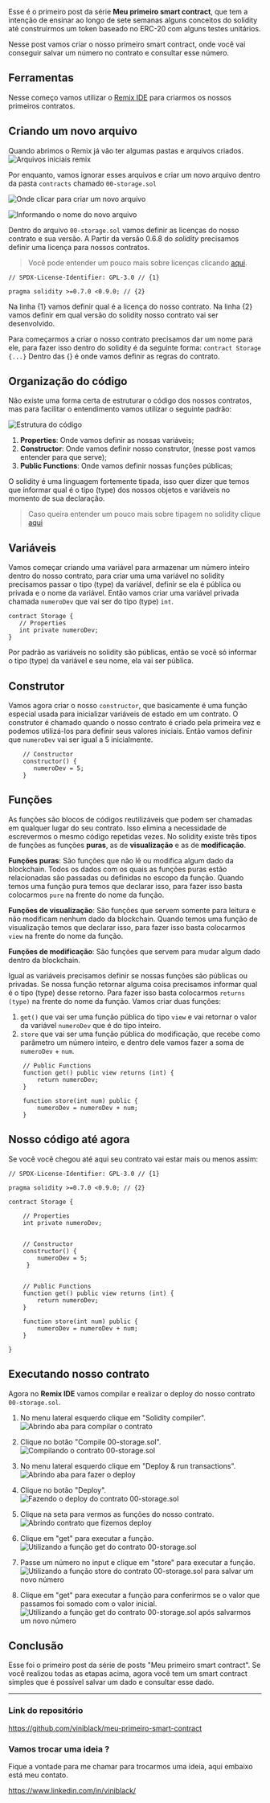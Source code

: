Esse é o primeiro post da série **Meu primeiro smart contract**, que tem a intenção de ensinar ao longo de sete semanas alguns conceitos do solidity até construirmos um token baseado no ERC-20 com alguns testes unitários.

Nesse post vamos criar o nosso primeiro smart contract, onde você vai conseguir salvar um número no contrato e consultar esse número.

## Ferramentas

Nesse começo vamos utilizar o [Remix IDE](https://remix.ethereum.org/) para criarmos os nossos primeiros contratos.

## Criando um novo arquivo

Quando abrimos o Remix já vão ter algumas pastas e arquivos criados.
![Arquivos iniciais remix](https://dev-to-uploads.s3.amazonaws.com/uploads/articles/9vdkbmzzgcidxq5nwcun.png)

Por enquanto, vamos ignorar esses arquivos e criar um novo arquivo dentro da pasta `contracts` chamado `00-storage.sol`

![Onde clicar para criar um novo arquivo](https://dev-to-uploads.s3.amazonaws.com/uploads/articles/h0kl4krnih31uf2wk9x1.png)

![Informando o nome do novo arquivo](https://dev-to-uploads.s3.amazonaws.com/uploads/articles/r5x4m8pka3l75dbanafz.png)

Dentro do arquivo `00-storage.sol` vamos definir as licenças do nosso contrato e sua versão.
A Partir da versão 0.6.8 do _solidity_ precisamos definir uma licença para nossos contratos.

> Você pode entender um pouco mais sobre licenças clicando [aqui](https://forum.openzeppelin.com/t/solidity-0-6-8-introduces-spdx-license-identifiers/2859).

```solidity
// SPDX-License-Identifier: GPL-3.0 // {1}

pragma solidity >=0.7.0 <0.9.0; // {2}
```

Na linha {1} vamos definir qual é a licença do nosso contrato.
Na linha {2} vamos definir em qual versão do solidity nosso contrato vai ser desenvolvido.

Para começarmos a criar o nosso contrato precisamos dar um nome para ele, para fazer isso dentro do solidity é da seguinte forma:
`contract Storage {...}`
Dentro das {} é onde vamos definir as regras do contrato.

## Organização do código

Não existe uma forma certa de estruturar o código dos nossos contratos, mas para facilitar o entendimento vamos utilizar o seguinte padrão:

![Estrutura do código](https://dev-to-uploads.s3.amazonaws.com/uploads/articles/gxom2otk8hq1gqvje0w1.png)

1. **Properties**: Onde vamos definir as nossas variáveis;
2. **Constructor**: Onde vamos definir nosso construtor, (nesse post vamos entender para que serve);
3. **Public Functions**: Onde vamos definir nossas funções públicas;

O solidity é uma linguagem fortemente tipada, isso quer dizer que temos que informar qual é o tipo (type) dos nossos objetos e variáveis no momento de sua declaração.

> Caso queira entender um pouco mais sobre tipagem no solidity clique [aqui](https://solidity.web3dev.com.br/apostila/tipos-de-variaveis)

## Variáveis

Vamos começar criando uma variável para armazenar um número inteiro dentro do nosso contrato, para criar uma uma variável no solidity precisamos passar o tipo (type) da variável, definir se ela é pública ou privada e o nome da variável.
Então vamos criar uma variável privada chamada `numeroDev` que vai ser do tipo (type) `int`.

```solidity
contract Storage {
   // Properties
   int private numeroDev;
}
```

Por padrão as variáveis no solidity são públicas, então se você só informar o tipo (type) da variável e seu nome, ela vai ser pública.

## Construtor

Vamos agora criar o nosso `constructor`, que basicamente é uma função especial usada para inicializar variáveis ​​de estado em um contrato.
O construtor é chamado quando o nosso contrato é criado pela primeira vez e podemos utilizá-los para definir seus valores iniciais.
Então vamos definir que `numeroDev` vai ser igual a 5 inicialmente.

```solidity
    // Constructor
    constructor() {
       numeroDev = 5;
    }
```

## Funções

As funções são blocos de códigos reutilizáveis que podem ser chamadas em qualquer lugar do seu contrato. Isso elimina a necessidade de escrevermos o mesmo código repetidas vezes.
No solidity existe três tipos de funções as funções **puras**, as de **visualização** e as de **modificação**.

**Funções puras**: São funções que não lê ou modifica algum dado da blockchain. Todos os dados com os quais as funções puras estão relacionadas são passadas ​​ou definidas no escopo da função.
Quando temos uma função pura temos que declarar isso, para fazer isso basta colocarmos `pure` na frente do nome da função.

**Funções de visualização**: São funções que servem somente para leitura e não modificam nenhum dado da blockchain.
Quando temos uma função de visualização temos que declarar isso, para fazer isso basta colocarmos `view` na frente do nome da função.

**Funções de modificação**: São funções que servem para mudar algum dado dentro da blockchain.

Igual as variáveis precisamos definir se nossas funções são públicas ou privadas. Se nossa função retornar alguma coisa precisamos informar qual é o tipo (type) desse retorno.
Para fazer isso basta colocarmos `returns (type)` na frente do nome da função.
Vamos criar duas funções:

1. `get()` que vai ser uma função pública do tipo `view` e vai retornar o valor da variável `numeroDev` que é do tipo inteiro.
2. `store` que vai ser uma função pública do modificação, que recebe como parâmetro um número inteiro, e dentro dele vamos fazer a soma de `numeroDev` + `num`.

```solidity
    // Public Functions
    function get() public view returns (int) {
        return numeroDev;
    }

    function store(int num) public {
        numeroDev = numeroDev + num;
    }
```

## Nosso código até agora

Se você você chegou até aqui seu contrato vai estar mais ou menos assim:

```solidity
// SPDX-License-Identifier: GPL-3.0 // {1}

pragma solidity >=0.7.0 <0.9.0; // {2}

contract Storage {

    // Properties
    int private numeroDev;


    // Constructor
    constructor() {
        numeroDev = 5;
     }


    // Public Functions
    function get() public view returns (int) {
        return numeroDev;
    }

    function store(int num) public {
        numeroDev = numeroDev + num;
    }

}
```

## Executando nosso contrato

Agora no **Remix IDE** vamos compilar e realizar o deploy do nosso contrato `00-storage.sol`.

1. No menu lateral esquerdo clique em "Solidity compiler".
   ![Abrindo aba para compilar o contrato](https://dev-to-uploads.s3.amazonaws.com/uploads/articles/w2mx7stdsexhwejw6k47.png)

2. Clique no botão "Compile 00-storage.sol".
   ![Compilando o contrato 00-storage.sol](https://dev-to-uploads.s3.amazonaws.com/uploads/articles/4uvbl3883eypjym7415o.png)

3. No menu lateral esquerdo clique em "Deploy & run transactions".
   ![Abrindo aba para fazer o deploy](https://dev-to-uploads.s3.amazonaws.com/uploads/articles/hos0ozikh9erv43lji2y.png)

4. Clique no botão "Deploy".
   ![Fazendo o deploy do contrato 00-storage.sol](https://dev-to-uploads.s3.amazonaws.com/uploads/articles/e3d4ykdtcl45cfczk6no.png)

5. Clique na seta para vermos as funções do nosso contrato.
   ![Abrindo contrato que fizemos deploy](https://dev-to-uploads.s3.amazonaws.com/uploads/articles/pfeu7oinfhpvhccd3a3d.png)

6. Clique em "get" para executar a função.
   ![Utilizando a função get do contrato 00-storage.sol](https://dev-to-uploads.s3.amazonaws.com/uploads/articles/f2ae889or1gz8g6kbw0u.png)

7. Passe um número no input e clique em "store" para executar a função.
   ![Utilizando a função store do contrato 00-storage.sol para salvar um novo número](https://dev-to-uploads.s3.amazonaws.com/uploads/articles/5lcib9tou0zxu78jgq4u.png)

8. Clique em "get" para executar a função para conferirmos se o valor que passamos foi somado com o valor inicial.
   ![Utilizando a função get do contrato 00-storage.sol após salvarmos um novo número](https://dev-to-uploads.s3.amazonaws.com/uploads/articles/4zlmayo8y0842fwmmvto.png)

## Conclusão

Esse foi o primeiro post da série de posts "Meu primeiro smart contract".
Se você realizou todas as etapas acima, agora você tem um smart contract simples que é possível salvar um dado e consultar esse dado.

---

### Link do repositório

https://github.com/viniblack/meu-primeiro-smart-contract

### Vamos trocar uma ideia ?

Fique a vontade para me chamar para trocarmos uma ideia, aqui embaixo está meu contato.

https://www.linkedin.com/in/viniblack/
